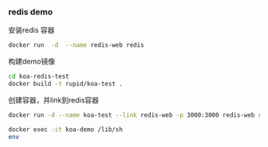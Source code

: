 ### redis demo

 安装redis 容器
```bash
docker run  -d  --name redis-web redis
```

构建demo镜像
``` bash
cd koa-redis-test
docker build -t rupid/koa-test .
```
创建容器，并link到redis容器
```bash
docker run -d --name koa-test --link redis-web -p 3000:3000 redis-web rupid/koa-test
```

```bash
docker exec -it koa-demo /lib/sh
env
```
